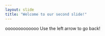 ```yaml
---
layout: slide
title: "Welcome to our second slide!"
---
```

ooooooooooooo
Use the left arrow to go back!
